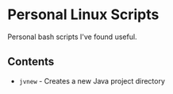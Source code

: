 # Personal Linux Scripts

Personal bash scripts I've found useful.

## Contents

- `jvnew` - Creates a new Java project directory
